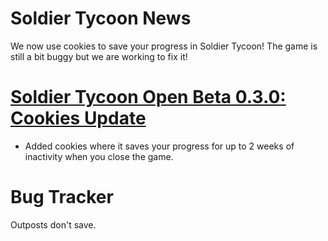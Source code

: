 # Soldier Tycoon News
We now use cookies to save your progress in Soldier Tycoon! The game is still a bit buggy but we are working to fix it!

# [Soldier Tycoon Open Beta 0.3.0: Cookies Update](https://gcreeper00.github.io/Soldier-Tycoon/)
- Added cookies where it saves your progress for up to 2 weeks of inactivity when you close the game.

# Bug Tracker
Outposts don't save.
